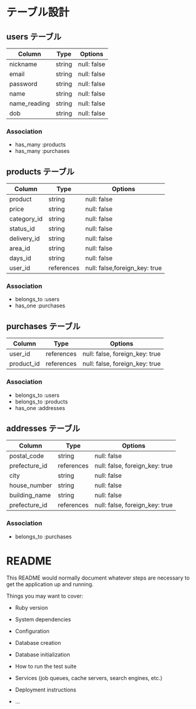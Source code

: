 # テーブル設計

## users テーブル

| Column       | Type   | Options     |
| ------------ | ------ | ----------- |
| nickname     | string | null: false |
| email        | string | null: false |
| password     | string | null: false |
| name         | string | null: false |
| name_reading | string | null: false |
| dob          | string | null: false |


### Association

- has_many :products
- has_many :purchases


## products テーブル

| Column       | Type       | Options                       |
| ------------ | ---------- | ----------------------------- |
| product      | string     | null: false                   |
| price        | string     | null: false                   |
| category_id  | string     | null: false                   |
| status_id    | string     | null: false                   |
| delivery_id  | string     | null: false                   |
| area_id      | string     | null: false                   |
| days_id      | string     | null: false                   |
| user_id      | references | null: false,foreign_key: true |


### Association

- belongs_to :users
- has_one    :purchases


## purchases テーブル

| Column     | Type       | Options                        |
| ---------- | ---------- | ------------------------------ |
| user_id    | references | null: false, foreign_key: true |
| product_id | references | null: false, foreign_key: true |

### Association

- belongs_to :users
- belongs_to :products
- has_one    :addresses

## addresses テーブル

| Column        | Type       | Options                        |
| ------------- | ---------- | ------------------------------ |
| postal_code   | string     | null: false                    |
| prefecture_id | references | null: false, foreign_key: true |
| city          | string     | null: false                    |
| house_number  | string     | null: false                    |
| building_name | string     | null: false                    |
| prefecture_id | references | null: false, foreign_key: true |

### Association

- belongs_to :purchases











# README

This README would normally document whatever steps are necessary to get the
application up and running.

Things you may want to cover:

* Ruby version

* System dependencies

* Configuration

* Database creation

* Database initialization

* How to run the test suite

* Services (job queues, cache servers, search engines, etc.)

* Deployment instructions

* ...
